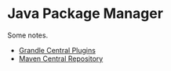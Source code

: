 # Java Package Manager

Some notes.

- [Grandle Central Plugins](https://plugins.gradle.org/)
- [Maven Central Repository](https://www.sonatype.com/)
